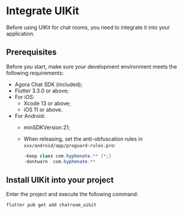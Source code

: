 # Integrate UIKit 

Before using UIKit for chat rooms, you need to integrate it into your application.

## Prerequisites

Before you start, make sure your development environment meets the following requirements:

- Agora Chat SDK (included);
- Flutter 3.3.0 or above;
- For iOS: 
  - Xcode 13 or above; 
  - iOS 11 or above. 
- For Android: 
  - minSDKVersion 21;
  - When releasing, set the anti-obfuscation rules in `xxx/android/app/proguard-rules.pro`:

    ```java
    -keep class com.hyphenate.** {*;}
    -dontwarn  com.hyphenate.**
    ```

## Install UIKit into your project

Enter the project and execute the following command:

```
flutter pub get add chatroom_uikit
```

